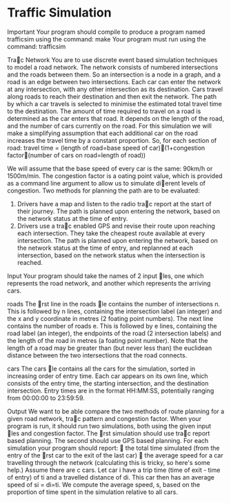 Traffic Simulation
==============

Important
Your program should compile to produce a program named trafficsim using the command:
make
Your program must run using the command:
trafficsim <roadsfile> <carsfile> <congestion factor>

Trac Network
You are to use discrete event based simulation techniques to model a road network. The network consists of numbered intersections and the roads between them. So an intersection is a node in a graph, and a road is an edge between two intersections. 
Each car can enter the network at any intersection, with any other intersection as its destination. Cars travel along roads to reach their destination and then exit the network. The path by which a car travels is selected to minimise the estimated total travel time to the destination. The amount of time required to travel on a road is determined as the car enters that road. It depends on the length of the road, and the number of cars currently on the road. For this simulation we will make a simplifying assumption that each additional car on the road increases the travel time by a constant proportion. So, for each section of road:
travel time = (length of road=base speed of car)(1+congestion factor(number of cars on road=length of road))

We will assume that the base speed of every car is the same: 90km/h or 1500m/min. The congestion factor is a 
oating point value, which is provided as a command line argument to allow us to simulate dierent levels of congestion.
Two methods for planning the path are to be evaluated:
1. Drivers have a map and listen to the radio trac report at the start of their journey. The path is planned upon entering the network, based on the network status at the time of entry.
2. Drivers use a trac enabled GPS and revise their route upon reaching each intersection. They take the cheapest route available at every intersection. The path is planned upon entering the network, based on the network status at the time of entry, and replanned at each intersection, based on the network status when the intersection is reached.

Input
Your program should take the names of 2 input les, one which represents the road network, and another which represents the arriving cars.

roads
The rst line in the roads le contains the number of intersections n. This is followed by n lines, containing the intersection label (an integer) and the x and y coordinate in metres (2 foating point numbers). The next line contains the number of roads e. This is followed by e lines, containing the road label (an integer), the endpoints of the road (2 intersection labels) and the length of the road in metres (a foating point number).
Note that the length of a road may be greater than (but never less than) the euclidean distance between the two intersections that the road connects.

cars
The cars le contains all the cars for the simulation, sorted in increasing order of entry time. Each car appears on its own line, which consists of the entry time, the starting intersection, and the destination intersection. Entry times are in the format HH:MM:SS, potentially ranging from 00:00:00 to 23:59:59.

Output
We want to be able compare the two methods of route planning for a given road network, trac pattern and congestion factor. When your program is run, it should run two simulations, both using the given input les and congestion factor. The rst simulation should use trac report based planning. The second should use GPS based planning.
For each simulation your program should report:
 the total time simulated (from the entry of the rst car to the exit of the last car)
 the average speed for a car travelling through the network (calculating this is tricky, so here's some
help.)
Assume there are c cars. Let car i have a trip time (time of exit - time of entry) of ti and a travelled distance of di. This car then has an average speed of si = di=ti. We compute the average speed, s, based on the proportion of time spent in the simulation relative to all cars.